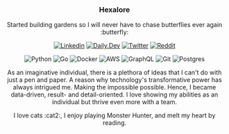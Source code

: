 <h3 align="center">Hexalore</h3>

<p align="center">Started building gardens so I will never have to chase butterflies ever again :butterfly:</p> 

<p align="center">
  <a href="https://www.linkedin.com/in/mimahsioson" target="_blank"><img alt="Linkedin" src="https://img.shields.io/badge/LinkedIn-0077B5?style=for-the-badge&logo=linkedin&logoColor=white"></a> 
  <a href="https://app.daily.dev/hexalore" target="_blank"><img alt="Daily.Dev" src="https://img.shields.io/badge/daily.dev-CE3DF3?style=for-the-badge&logo=daily.dev&logoColor=white"></a>
  <a href="https://x.com/hexa_lore" target="_blank"><img alt="Twitter" src="https://img.shields.io/badge/twitter-000000?style=for-the-badge&logo=X&logoColor=white"></a>
  <a href="https://www.reddit.com/user/hexalore/" target="_blank"><img alt="Reddit" src="https://img.shields.io/badge/Reddit-FF4500?style=for-the-badge&logo=reddit&logoColor=white"></a>
</p>

<p align="center">
        <img src="https://github.com/user-attachments/assets/110f10d1-8599-4169-a6e4-c9a651ffddf9" alt="Python">
        <img src="https://github.com/user-attachments/assets/b9fd7f1b-2473-416f-b29f-8bb7aa2c0eaa" alt="Go">
        <img src="https://github.com/user-attachments/assets/eb78dc15-599d-4dc7-8930-433572b08677" alt="Docker">
        <img src="https://github.com/user-attachments/assets/f9a056c8-e328-4305-a6dc-6a76be64e0b1" alt="AWS">
        <img src="https://github.com/user-attachments/assets/4693658e-f1fe-407b-91f3-950605617a41" alt="GraphQL">
        <img src="https://github.com/user-attachments/assets/3ec359c4-ee07-41a6-ad91-48ca95d39366" alt="Git">
        <img src="https://github.com/user-attachments/assets/69656529-d688-4d4e-b101-ef2edbd42c68" alt="Postgres">
</p>

<p align='center'>As an imaginative individual, there is a plethora of ideas that I can't do with just a pen and paper. A reason why technology's transformative power has always intrigued me. Making the impossible possible. Hence, I became data-driven, result- and detail-oriented. I love showing my abilities as an individual but thrive even more with a team.</p>

<p align='center'>I love cats :cat2:, I enjoy playing Monster Hunter, and melt my heart by reading.</p>



